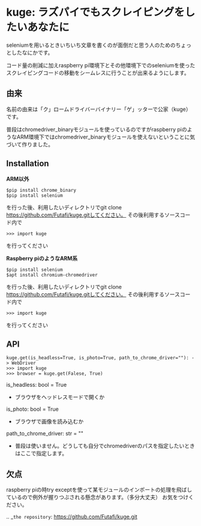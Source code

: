 kuge: ラズパイでもスクレイピングをしたいあなたに
==================================================================
seleniumを用いるときいちいち文章を書くのが面倒だと思う人のためのちょっとしたなにかです。

コード量の削減に加えraspberry pi環境下とその他環境下でのseleniumを使ったスクレイピングコードの移動をシームレスに行うことが出来るようにします。


由来
------
名前の由来は「ク」ロームドライバーバイナリー「ゲ」ッターで公家（kuge）です。

普段はchromedriver_binaryモジュールを使っているのですがraspberry piのようなARM環境下ではchromedriver_binaryモジュールを使えないということに気づいて作りました。

Installation
-------------

**ARM以外**

    $pip install chrome_binary
    $pip install selenium

を行った後、利用したいディレクトリでgit clone https://github.com/Futafi/kuge.gitしてください。
その後利用するソースコード内で

    >>> import kuge

を行ってください

**Raspberry piのようなARM系**
    
    $pip install selenium
    $apt install chromium-chromedriver
    
を行った後、利用したいディレクトリでgit clone https://github.com/Futafi/kuge.gitしてください。
その後利用するソースコード内で

    >>> import kuge

を行ってください


API
-----

    kuge.get(is_headless=True, is_photo=True, path_to_chrome_driver=""): -> WebDriver
    >>> import kuge
    >>> browser = kuge.get(Falese, True)

is_headless: bool = True
  - ブラウザをヘッドレスモードで開くか
  
is_photo: bool = True
  - ブラウザで画像を読み込むか
    
path_to_chrome_driver: str = ""
  - 普段は使いません。どうしても自分でchromedriverのパスを指定したいときはここで指定します。


欠点
------

raspberry piの時try exceptを使って某モジュールのインポートの処理を飛ばしているので例外が握りつぶされる懸念があります。（多分大丈夫）
お気をつけください。

.. _`the repository`: https://github.com/Futafi/kuge.git
